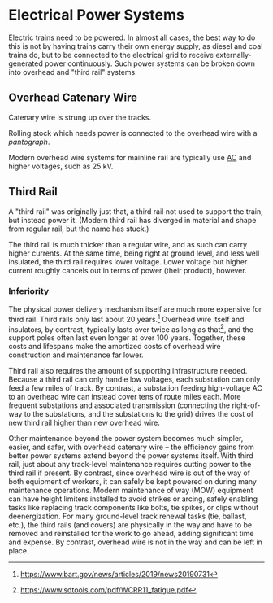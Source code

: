 # Electrical Power Systems

Electric trains need to be powered.
In almost all cases, the best way to do this is not by having trains carry their own energy supply, as diesel and coal trains do, but to be connected to the electrical grid to receive externally-generated power continuously.
Such power systems can be broken down into overhead and "third rail" systems.

## Overhead Catenary Wire

Catenary wire is strung up over the tracks.

Rolling stock which needs power is connected to the overhead wire with a *pantograph*.

Modern overhead wire systems for mainline rail are typically use [AC](https://en.wikipedia.org/wiki/Alternating_current) and higher voltages, such as 25 kV.

## Third Rail

A "third rail" was originally just that, a third rail not used to support the train, but instead power it.
(Modern third rail has diverged in material and shape from regular rail, but the name has stuck.)

The third rail is much thicker than a regular wire, and as such can carry higher currents.
At the same time, being right at ground level, and less well insulated, the third rail requires lower voltage.
Lower voltage but higher current roughly cancels out in terms of power (their product), however.

### Inferiority

The physical power delivery mechanism itself are much more expensive for third rail.
Third rails only last about 20 years.[^third-rail-bart]
Overhead wire itself and insulators, by contrast, typically lasts over twice as long as that[^overhead-wire-longevity],
and the support poles often last even longer at over 100 years.
Together, these costs and lifespans make the amortized costs of overhead wire construction and maintenance far lower.

[^third-rail-bart]: <https://www.bart.gov/news/articles/2019/news20190731>

[^overhead-wire-longevity]: <https://www.sdtools.com/pdf/WCRR11_fatigue.pdf>

Third rail also requires the amount of supporting infrastructure needed.
Because a third rail can only handle low voltages, each substation can only feed a few miles of track.
By contrast, a substation feeding high-voltage AC to an overhead wire can instead cover tens of route miles each.
More frequent substations and associated transmission (connecting the right-of-way to the substations, and the substations to the grid) drives the cost of new third rail higher than new overhead wire.

Other maintenance beyond the power system becomes much simpler, easier, and safer, with overhead catenary wire – the efficiency gains from better power systems extend beyond the power systems itself.
With third rail, just about any track-level maintenance requires cutting power to the third rail if present.
By contrast, since overhead wire is out of the way of both equipment of workers, it can safely be kept powered on during many maintenance operations.
Modern maintenance of way (MOW) equipment can have height limiters installed to avoid strikes or arcing, safely enabling tasks like replacing track components like bolts, tie spikes, or clips without deenergization.
For many ground-level track renewal tasks (tie, ballast, etc.), the third rails (and covers) are physically in the way and have to be removed and reinstalled for the work to go ahead, adding significant time and expense.
By contrast, overhead wire is not in the way and can be left in place.
